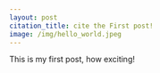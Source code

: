 ```yaml
---
layout: post
citation_title: cite the First post!
image: /img/hello_world.jpeg
---
```


This is my first post, how exciting!

